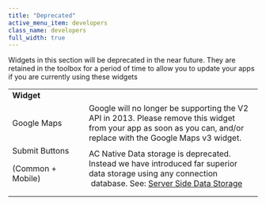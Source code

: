 ```yaml
---
title: "Deprecated"
active_menu_item: developers
class_name: developers
full_width: true
---
```



Widgets in this section will be deprecated in the near future. They are retained in the toolbox for a period of time to allow you to update your apps if you are currently using these widgets

<table>
<tr>
<td width="190">
  <strong>Widget</strong>

</td>
<td width="13">
</td>
<td width="739">
</td>
</tr>
<tr>
<td width="190">
Google Maps

</td>
<td width="13">
</td>
<td width="739">
Google will no longer be supporting the V2 API in 2013. Please remove this widget from your app as soon as you can, and/or replace with the Google Maps v3 widget.

</td>
</tr>
<tr>
<td width="190">
Submit Buttons

(Common + Mobile)

</td>
<td width="13">
</td>
<td width="739">
  AC Native Data storage is deprecated. Instead we have introduced far superior data storage using any connection  database. See: <a href="/developers/user-guide/product-guide/data-storage/server-side-data-storage/">Server Side Data Storage</a>

</td>
</tr>
<tr>
<td width="190">
</td>
<td width="13">
</td>
<td width="739">
</td>
</tr>
</table>

